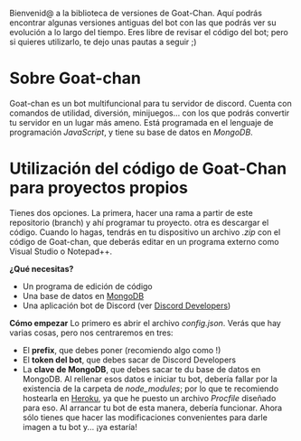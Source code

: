 Bienvenid@ a la biblioteca de versiones de Goat-Chan. Aquí podrás encontrar algunas versiones antiguas del bot con las que podrás ver su evolución a lo largo del tiempo. Eres libre de revisar el código del bot; pero si quieres utilizarlo, te dejo unas pautas a seguir ;)

# Sobre Goat-chan
Goat-chan es un bot multifuncional para tu servidor de discord. Cuenta con comandos de utilidad, diversión, minijuegos... con los que podrás convertir tu servidor en un lugar más ameno. Está programada en el lenguaje de programación *JavaScript*, y tiene su base de datos en *MongoDB*.

# Utilización del código de Goat-Chan para proyectos propios
Tienes dos opciones. La primera, hacer una rama a partir de este repositorio (branch) y ahí programar tu proyecto. otra es descargar el código. Cuando lo hagas, tendrás en tu dispositivo un archivo *.zip* con el código de Goat-chan, que deberás editar en un programa externo como Visual Studio o Notepad++.

**¿Qué necesitas?**
- Un programa de edición de código
- Una base de datos en [MongoDB](https://www.mongodb.com/)
- Una aplicación bot de Discord (ver [Discord Developers](https://discord.com/developers))

**Cómo empezar**
Lo primero es abrir el archivo *config.json*. Verás que hay varias cosas, pero nos centraremos en tres:
- El **prefix**, que debes poner (recomiendo algo como !)
- El **token del bot**, que debes sacar de Discord Developers
- La **clave de MongoDB**, que debes sacar te du base de datos en MongoDB.
Al rellenar esos datos e iniciar tu bot, debería fallar por la existencia de la carpeta de *node_modules*; por lo que te recomiendo hostearla en [Heroku](https://www.heroku.com/), ya que he puesto un archivo *Procfile* diseñado para eso. Al arrancar tu bot de esta manera, debería funcionar.
Ahora sólo tienes que hacer las modificaciones convenientes para darle imagen a tu bot y... ¡ya estaría!
